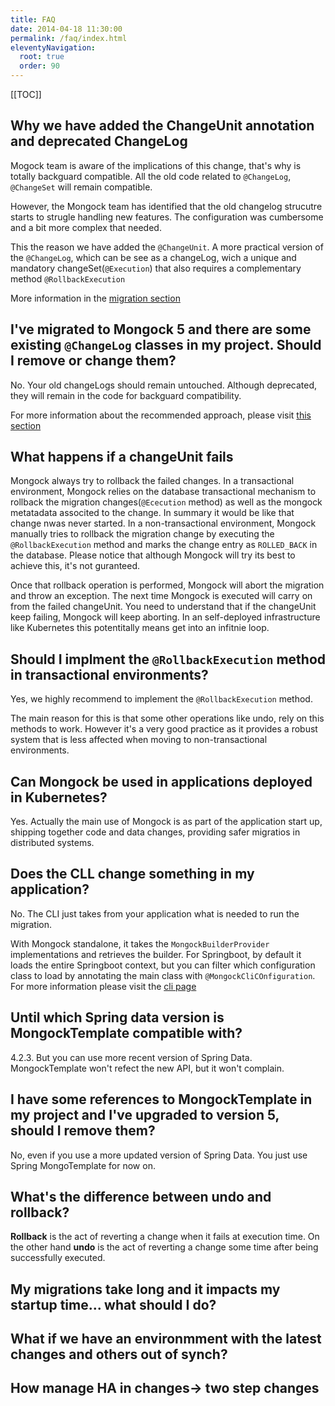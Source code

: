 ```yaml
---
title: FAQ
date: 2014-04-18 11:30:00 
permalink: /faq/index.html
eleventyNavigation:
  root: true
  order: 90
---
```


[[TOC]]

## Why we have added the ChangeUnit annotation and deprecated ChangeLog
Mogock team is aware of the implications of this change, that's why is totally backguard compatible. All the old code related to `@ChangeLog`, `@ChangeSet` will remain compatible.

However, the Mongock team has identified that the old changelog strucutre starts to strugle handling new features. The configuration was cumbersome and a bit more complex that needed.

This the reason we have added the `@ChangeUnit`. A more practical version of the `@ChangeLog`, which can be see as a changeLog, wich a unique and mandatory changeSet(`@Execution`) that also requires a complementary method `@RollbackExecution`

More information in the [migration section](/migration)


## I've migrated to Mongock 5 and there are some existing `@ChangeLog` classes in my project. Should I remove or change them?
No. Your old changeLogs should remain untouched. Although deprecated, they will remain in the code for backguard compatibility. 

For more information about the recommended approach, please visit [this section](/migration#changelog)

## What happens if a changeUnit fails
Mongock always try to rollback the failed changes. In a transactional environment, Mongock relies on the database transactional mechanism to rollback the migration changes(`@Ececution` method) as well as the mongock metatadata associted to the change. In summary it would be like that change nwas never started. In a non-transactional environment, Mongock manually tries to rollback the migration change by executing the `@RollbackExecution` method and marks the change entry as `ROLLED_BACK` in the database. Please notice that although Mongock will try its best to achieve this, it's not guranteed.

Once that rollback operation is performed, Mongock will abort the migration and throw an exception. The next time Mongock is executed will carry on from the failed changeUnit. You need to understand that if the changeUnit keep failing, Mongock will keep aborting. In an self-deployed infrastructure like Kubernetes this potentitally means get into an infitnie loop.  

## Should I implment the `@RollbackExecution` method in transactional environments?
Yes, we highly recommend to implement the `@RollbackExecution` method. 

The main reason for this is that some other operations like undo, rely on this methods to work. However it's a very good practice as it provides a robust system that is less affected when moving to non-transactional environments. 


## Can Mongock be used in applications deployed in Kubernetes?
Yes. Actually the main use of Mongock is as part of the application start up, shipping together code and data changes, providing safer migratios in distributed systems.

## Does the CLL change something in my application?
No. The CLI just takes from your application what is needed to run the migration.

With Mongock standalone, it takes the `MongockBuilderProvider` implementations and retrieves the builder. For Springboot, by default it loads the entire Springboot context, but you can filter which configuration class to load by annotating the main class with `@MongockCliCOnfiguration`. For more information please visit the [cli page](/cli)

## Until which Spring data version is MongockTemplate compatible with?
4.2.3. But you can use more recent version of Spring Data. MongockTemplate won't refect the new API, but it won't complain.

## I have some references to MongockTemplate in my project and I've upgraded to version 5, should I remove them?
No, even if you use a more updated version of Spring Data. You just use Spring MongoTemplate for now on.

## What's the difference between **undo** and **rollback**?
**Rollback** is the act of reverting a change when it fails at execution time. On the other hand **undo** is the act of reverting a change some time after being successfully executed.



## My migrations take long and it impacts my startup time... what should I do?

## What if we have an environmment with the latest changes and others out of synch?
## How manage HA in changes-> two step changes